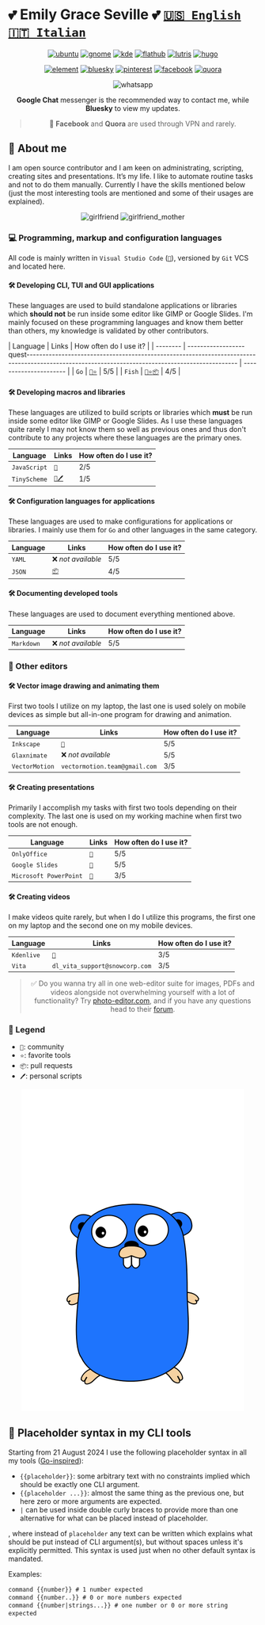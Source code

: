 # 💕 Emily Grace Seville 💕 [`🇺🇸 English`](https://github.com/EmilyGraceSeville7cf/markdown-library-english) [`🇮🇹 Italian`](https://github.com/EmilyGraceSeville7cf/markdown-library-italian)

<div align="center">

[![ubuntu](https://img.shields.io/badge/Ubuntu-cc4e0a?logo=ubuntu&logoColor=white)](https://discourse.ubuntu.com/u/emilygraceseville7cf/summary)
[![gnome](https://img.shields.io/badge/Gnome%20DE-059c9e?logo=gnome&logoColor=white)](https://discourse.gnome.org/u/emilygraceseville7cf/summary)
[![kde](https://img.shields.io/badge/KDE%20Plasma%20DE-05639e?logo=kde&logoColor=white)](https://discuss.kde.org/u/emilygraceseville7cf/summary)
[![flathub](https://img.shields.io/badge/Flathub-ffffff?logo=flathub&logoColor=black)](https://discourse.flathub.org/u/emilygraceseville7cf/summary)
[![lutris](https://img.shields.io/badge/Lutris-d17b0a?logo=lutris&logoColor=white)](https://forums.lutris.net/u/emilygraceseville7cf/summary)
[![hugo](https://img.shields.io/badge/Hugo-eb1ca6?logo=hugo&logoColor=white)](https://discourse.gohugo.io/u/emilygraceseville7cf/summary)

[![element](https://img.shields.io/badge/Element-@emilygraceseville7cf:matrix.org-0DBD8B?logo=element&labelColor=454545&logoColor=white)](https://github.com/EmilyGraceSeville7cf/EmilyGraceSeville7cf/blob/main/infos/no-profile-link-supported.md)
[![bluesky](https://img.shields.io/badge/Bluesky-0285FF?logo=bluesky&logoColor=white)](https://bsky.app/profile/emilyseville7cf.bsky.social)
[![pinterest](https://img.shields.io/badge/Pinterest-e00b21?logo=pinterest&logoColor=white)](https://ca.pinterest.com/EmilyGraceSeville7cf/)
[![facebook](https://img.shields.io/badge/Facebook-0b4ee0?logo=facebook&logoColor=white)](https://www.facebook.com/profile.php?id=61567348637149)
[![quora](https://img.shields.io/badge/Quora-c71a45?logo=quora&logoColor=white)](https://www.quora.com/profile/Unbelievable-Mystery?ch=3&oid=2302137716&share=e8798b79&srid=35tvcV&target_type=user)

![whatsapp](https://img.shields.io/badge/+7%20999%20808%2009%2030-10B418?logo=whatsapp&logoColor=white)

**Google Chat** messenger is the recommended way to contact me, while **Bluesky**
to view my updates.

> 🌴 **Facebook** and **Quora** are used through VPN and rarely.

</div>

## 📖 About me

I am open source contributor and I am keen on administrating, scripting,
creating sites and presentations. It’s my life. I like to automate routine tasks
and not to do them manually. Currently I have the skills mentioned below (just
the most interesting tools are mentioned and some of their usages are explained).

<div align="center">

![girlfriend](https://img.shields.io/badge/💓%20Girlfriend-Lana%20🥰-eb3489?labelColor=000000)
![girlfriend_mother](https://img.shields.io/badge/💓%20Girlfriend%20mother-Viktoria%20🥰-eb3489?labelColor=000000)

</div>

### :computer: Programming, markup and configuration languages

All code is mainly written in `Visual Studio Code` ([`💬`][vscode_community]),
versioned by `Git` VCS and located here.

#### :hammer_and_wrench: Developing **CLI**, **TUI** and **GUI** applications

These languages are used to build standalone applications or libraries which
**should not** be run inside some editor like GIMP or Google Slides. I'm mainly
focused on these programming languages and know them better than others, my
knowledge is validated by other contributors.

| Language | Links                                                                                                                                                              | How often do I use it? |
| -------- | ------------------quest------------------------------------------------------------------------------------------------------------------------------------------------ | ---------------------- |
| `Go`     | [`💬`][go_community][`⭐`](https://github.com/stars/EmilyGraceSeville7cf/lists/go-tools-use)                                                                         | 5/5                    |
| `Fish`   | [`💬`][fish_community][`⭐`](https://github.com/stars/EmilyGraceSeville7cf/lists/fish-use)[`📦`](https://github.com/fish-shell/fish-shell/pulls/EmilyGraceSeville7cf) | 4/5                    |

#### :hammer_and_wrench: Developing macros and libraries

These languages are utilized to build scripts or libraries which **must**
be run inside some editor like GIMP or Google Slides. As I use these
languages quite rarely I may not know them so well as previous ones and thus
don't contribute to any projects where these languages are the primary ones.

| Language     | Links                                                                                          | How often do I use it? |
| ------------ | ---------------------------------------------------------------------------------------------- | ---------------------- |
| `JavaScript` | [`💬`][javascript_community]                                                                    | 2/5                    |
| `TinyScheme` | [`💬`][gimp_community][`🖊️`](https://github.com/EmilyGraceSeville7cf/tinyscheme-library-scripts) | 1/5                    |

#### :hammer_and_wrench: Configuration languages for applications

These languages are used to make configurations for applications or libraries.
I mainly use them for `Go` and other languages in the same category.

| Language | Links                                                                        | How often do I use it? |
| -------- | ---------------------------------------------------------------------------- | ---------------------- |
| `YAML`   | ❌ *not available*                                                            | 5/5                    |
| `JSON`   | [`📦`](https://github.com/SchemaStore/schemastore/pulls/EmilyGraceSeville7cf) | 4/5                    |

#### :hammer_and_wrench: Documenting developed tools

These languages are used to document everything mentioned above.

| Language   | Links             | How often do I use it? |
| ---------- | ----------------- | ---------------------- |
| `Markdown` | ❌ *not available* | 5/5                    |

### :memo: Other editors

#### :hammer_and_wrench: Vector image drawing and animating them

First two tools I utilize on my laptop, the last one is used solely on mobile
devices as simple but all-in-one program for drawing and animation.

| Language       | Links                         | How often do I use it? |
| -------------- | ----------------------------- | ---------------------- |
| `Inkscape`     | [`💬`][inkscape_community]     | 5/5                    |
| `Glaxnimate`   | ❌ *not available*             | 5/5                    |
| `VectorMotion` | `vectormotion.team@gmail.com` | 3/5                    |

#### :hammer_and_wrench: Creating presentations

Primarily I accomplish my tasks with first two tools depending on their
complexity. The last one is used on my working machine when first two tools
are not enough.

| Language               | Links                       | How often do I use it? |
| ---------------------- | --------------------------- | ---------------------- |
| `OnlyOffice`           | [`💬`][onlyoffice_communiy]  | 5/5                    |
| `Google Slides`        | [`💬`][slides_community]     | 5/5                    |
| `Microsoft PowerPoint` | [`💬`][powerpoint_community] | 3/5                    |

#### :hammer_and_wrench: Creating videos

I make videos quite rarely, but when I do I utilize this programs, the first
one on my laptop and the second one on my mobile devices.

| Language   | Links                          | How often do I use it? |
| ---------- | ------------------------------ | ---------------------- |
| `Kdenlive` | [`💬`][kdenlive_community]       | 3/5                    |
| `Vita`     | `dl_vita_support@snowcorp.com` | 3/5                    |

<div align="center">

> :white_check_mark: Do you wanna try all in one web-editor suite for images, PDFs and videos alongside
not overwhelming yourself with a lot of functionality? Try [photo-editor.com][web_editors],
and if you have any questions head to their [forum][web_editors_community].

</div>

### :bookmark_tabs: Legend

- `💬`: community
- `⭐`: favorite tools
- `📦`: pull requests
- `🖊️`: personal scripts

[fish_community]: https://matrix.to/#/#fish-shell:matrix.org
[gimp_community]: https://discuss.pixls.us/tag/gimp
[go_community]: https://forum.golangbridge.org/
[javascript_community]: https://www.sitepoint.com/community/c/javascript/33
[inkscape_community]: https://inkscape.org/forums/
[vscode_community]: https://github.com/microsoft/vscode-discussions/discussions
[slides_community]: https://support.google.com/docs/threads?hl=en&thread_filter=(category:docs_slides)&sjid=18016765158418257400-EU
[onlyoffice_communiy]: https://forum.onlyoffice.com/
[powerpoint_community]: https://answers.microsoft.com/en-us/
[kdenlive_community]: https://discuss.kde.org/tag/kdenlive
[web_editors]: https://www.photoeditor.com/
[web_editors_community]: https://tools.zygomatic.com/

<div align="center">

![gopher](./animated-jumping-gopher.gif)

</div>

## :notebook: Placeholder syntax in my CLI tools

Starting from 21 August 2024 I use the following placeholder syntax in all my
tools ([Go-inspired](https://pkg.go.dev/text/template)):

- `{{placeholder}}`: some arbitrary text with no constraints implied which
  should be exactly one CLI argument.
- `{{placeholder ...}}`: almost the same thing as the previous one, but here
  zero or more arguments are expected.
- `|` can be used inside double curly braces to provide more than one
  alternative for what can be placed instead of placeholder.

, where instead of `placeholder` any text can be written which explains what
should be put instead of CLI argument(s), but without spaces unless it's
explicitly permitted. This syntax is used just when no other default syntax is
mandated.

Examples:

```fish
command {{number}} # 1 number expected
command {{number..}} # 0 or more numbers expected
command {{number|strings...}} # one number or 0 or more string expected
```

